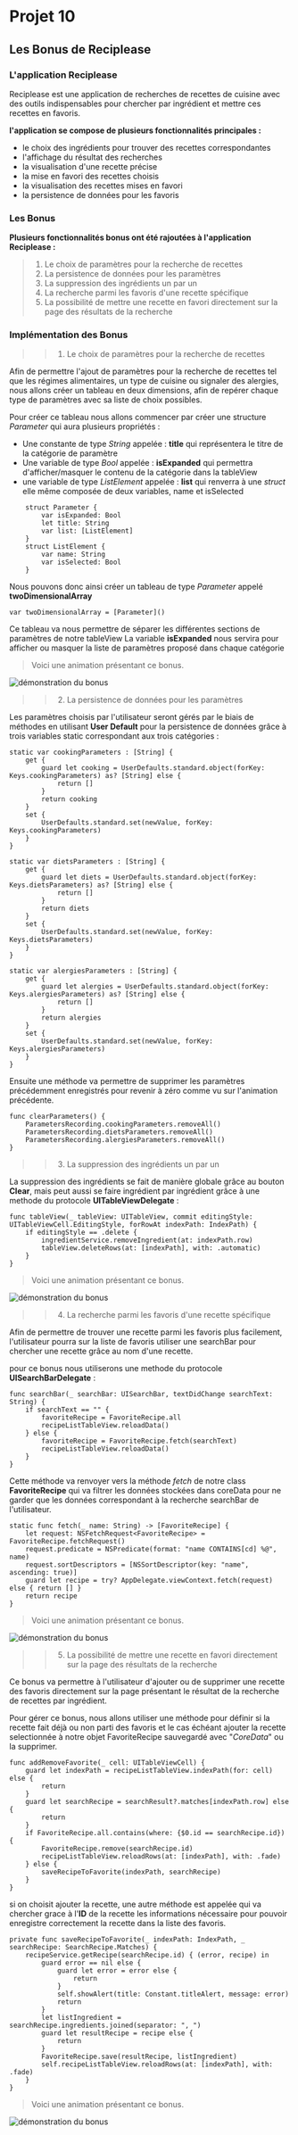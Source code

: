 #  Projet 10
## Les Bonus de Reciplease
### L'application Reciplease
Reciplease est une application de recherches de recettes de cuisine avec des outils indispensables pour chercher par ingrédient et mettre ces recettes en favoris.

**l'application se compose de plusieurs fonctionnalités principales :**
* le choix des ingrédients pour trouver des recettes correspondantes
* l'affichage du résultat des recherches
* la visualisation d'une recette précise
* la mise en favori des recettes choisis
* la visualisation des recettes mises en favori
* la persistence de données pour les favoris
### Les Bonus
**Plusieurs fonctionnalités bonus ont été rajoutées à l'application Reciplease :**

> 1. Le choix de paramètres pour la recherche de recettes
> 2. La persistence de données pour les paramètres
> 3. La suppression des ingrédients un par un
> 4. La recherche parmi les favoris d'une recette spécifique
> 5. La possibilité de mettre une recette en favori directement sur la page des résultats de la recherche

### Implémentation des Bonus

>> 1.  Le choix de paramètres pour la recherche de recettes

Afin de permettre l'ajout de paramètres pour la recherche de recettes tel que les régimes alimentaires, un type de cuisine ou signaler des alergies, nous allons créer un tableau en deux dimensions, afin de repérer chaque type de paramètres avec sa liste de choix possibles.

Pour créer ce tableau nous allons commencer par créer une structure *Parameter* qui aura plusieurs propriétés :
* Une constante de type *String* appelée : **title** qui représentera le titre de la catégorie de paramètre
* Une variable de type *Bool* appelée : **isExpanded** qui permettra d'afficher/masquer le contenu de la catégorie dans la tableView
* une variable de type *ListElement* appelée : **list** qui renverra à une *struct* elle même composée de deux variables, name et isSelected
```
    struct Parameter {
        var isExpanded: Bool
        let title: String
        var list: [ListElement]
    }
    struct ListElement {
        var name: String
        var isSelected: Bool
    }
```
Nous pouvons donc ainsi créer un tableau de type *Parameter* appelé **twoDimensionalArray**

````var twoDimensionalArray = [Parameter]()````

Ce tableau va nous permettre de séparer les différentes sections de paramètres de notre tableView
La variable **isExpanded** nous servira pour afficher ou masquer la liste de paramètres proposé dans chaque catégorie

> Voici une animation présentant ce bonus.

![démonstration du bonus](ImagesReadme/parameters.gif)

>> 2. La persistence de données pour les paramètres

Les paramètres choisis par l'utilisateur seront gérés par le biais de méthodes en utilisant **User Default** pour la persistence de données grâce à trois variables static correspondant aux trois catégories :
````
static var cookingParameters : [String] {
    get {
        guard let cooking = UserDefaults.standard.object(forKey: Keys.cookingParameters) as? [String] else {
            return []
        }
        return cooking
    }
    set {
        UserDefaults.standard.set(newValue, forKey: Keys.cookingParameters)
    }
}

static var dietsParameters : [String] {
    get {
        guard let diets = UserDefaults.standard.object(forKey: Keys.dietsParameters) as? [String] else {
            return []
        }
        return diets
    }
    set {
        UserDefaults.standard.set(newValue, forKey: Keys.dietsParameters)
    }
}

static var alergiesParameters : [String] {
    get {
        guard let alergies = UserDefaults.standard.object(forKey: Keys.alergiesParameters) as? [String] else {
            return []
        }
        return alergies
    }
    set {
        UserDefaults.standard.set(newValue, forKey: Keys.alergiesParameters)
    }
}
````
Ensuite une méthode va permettre de supprimer les paramètres précédemment enregistrés pour revenir à zéro comme vu sur l'animation précédente.
````
func clearParameters() {
    ParametersRecording.cookingParameters.removeAll()
    ParametersRecording.dietsParameters.removeAll()
    ParametersRecording.alergiesParameters.removeAll()
}
````
> >3. La suppression des ingrédients un par un

La suppression des ingrédients se fait de manière globale grâce au bouton **Clear**, mais peut aussi se faire ingrédient par ingrédient
grâce à une methode du protocole  **UITableViewDelegate** :
````
func tableView(_ tableView: UITableView, commit editingStyle: UITableViewCell.EditingStyle, forRowAt indexPath: IndexPath) {
    if editingStyle == .delete {
        ingredientService.removeIngredient(at: indexPath.row)
        tableView.deleteRows(at: [indexPath], with: .automatic)
    }
}
````
> Voici une animation présentant ce bonus.

![démonstration du bonus](ImagesReadme/ingredient.gif)

>> 4. La recherche parmi les favoris d'une recette spécifique

Afin de permettre de trouver une recette parmi les favoris plus facilement, l'utilisateur pourra sur la liste de favoris utiliser une searchBar pour chercher une recette grâce au nom d'une recette.

pour ce bonus nous utiliserons une methode du protocole **UISearchBarDelegate** :
````
func searchBar(_ searchBar: UISearchBar, textDidChange searchText: String) {
    if searchText == "" {
        favoriteRecipe = FavoriteRecipe.all
        recipeListTableView.reloadData()
    } else {
        favoriteRecipe = FavoriteRecipe.fetch(searchText)
        recipeListTableView.reloadData()
    }
}
````
Cette méthode va renvoyer vers la méthode *fetch* de notre class **FavoriteRecipe** qui va filtrer les données stockées dans coreData pour ne garder que les données correspondant à la recherche searchBar de l'utilisateur.
````
static func fetch(_ name: String) -> [FavoriteRecipe] {
    let request: NSFetchRequest<FavoriteRecipe> = FavoriteRecipe.fetchRequest()
    request.predicate = NSPredicate(format: "name CONTAINS[cd] %@", name)
    request.sortDescriptors = [NSSortDescriptor(key: "name", ascending: true)]
    guard let recipe = try? AppDelegate.viewContext.fetch(request) else { return [] }
    return recipe
}
````

> Voici une animation présentant ce bonus.

![démonstration du bonus](ImagesReadme/searchFavorite.gif)

>> 5. La possibilité de mettre une recette en favori directement sur la page des résultats de la recherche

Ce bonus va permettre à l'utilisateur d'ajouter ou de supprimer une recette des favoris directement sur la page présentant le résultat de la recherche de recettes par ingrédient.

Pour gérer ce bonus, nous allons utiliser une méthode pour définir si la recette fait déjà ou non parti des favoris et le cas échéant ajouter la recette selectionnée à notre objet FavoriteRecipe sauvegardé avec "*CoreData*" ou la supprimer.
````
func addRemoveFavorite(_ cell: UITableViewCell) {
    guard let indexPath = recipeListTableView.indexPath(for: cell) else {
        return
    }
    guard let searchRecipe = searchResult?.matches[indexPath.row] else {
        return
    }
    if FavoriteRecipe.all.contains(where: {$0.id == searchRecipe.id}) {
        FavoriteRecipe.remove(searchRecipe.id)
        recipeListTableView.reloadRows(at: [indexPath], with: .fade)
    } else {
        saveRecipeToFavorite(indexPath, searchRecipe)
    }
}
````
si on choisit ajouter la recette, une autre méthode est appelée qui va chercher grace à l'**ID** de la recette les informations nécessaire pour pouvoir enregistre correctement la recette dans la liste des favoris.
````
private func saveRecipeToFavorite(_ indexPath: IndexPath, _ searchRecipe: SearchRecipe.Matches) {
    recipeService.getRecipe(searchRecipe.id) { (error, recipe) in
        guard error == nil else {
            guard let error = error else {
                return
            }
            self.showAlert(title: Constant.titleAlert, message: error)
            return
        }
        let listIngredient = searchRecipe.ingredients.joined(separator: ", ")
        guard let resultRecipe = recipe else {
            return
        }
        FavoriteRecipe.save(resultRecipe, listIngredient)
        self.recipeListTableView.reloadRows(at: [indexPath], with: .fade)
    }
}
````
> Voici une animation présentant ce bonus.

![démonstration du bonus](ImagesReadme/addFavorite.gif)
